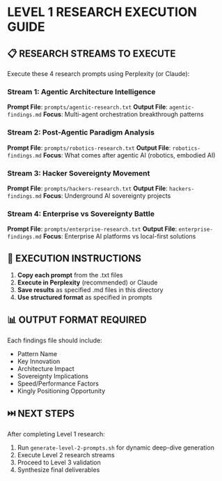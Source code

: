 # LEVEL 1 RESEARCH EXECUTION GUIDE

## 📋 RESEARCH STREAMS TO EXECUTE

Execute these 4 research prompts using Perplexity (or Claude):

### Stream 1: Agentic Architecture Intelligence
**Prompt File**: `prompts/agentic-research.txt`
**Output File**: `agentic-findings.md`
**Focus**: Multi-agent orchestration breakthrough patterns

### Stream 2: Post-Agentic Paradigm Analysis  
**Prompt File**: `prompts/robotics-research.txt`
**Output File**: `robotics-findings.md`
**Focus**: What comes after agentic AI (robotics, embodied AI)

### Stream 3: Hacker Sovereignty Movement
**Prompt File**: `prompts/hackers-research.txt`
**Output File**: `hackers-findings.md`
**Focus**: Underground AI sovereignty projects

### Stream 4: Enterprise vs Sovereignty Battle
**Prompt File**: `prompts/enterprise-research.txt`
**Output File**: `enterprise-findings.md`
**Focus**: Enterprise AI platforms vs local-first solutions

## 🎯 EXECUTION INSTRUCTIONS

1. **Copy each prompt** from the .txt files
2. **Execute in Perplexity** (recommended) or Claude
3. **Save results** as specified .md files in this directory
4. **Use structured format** as specified in prompts

## 📊 OUTPUT FORMAT REQUIRED

Each findings file should include:
- Pattern Name
- Key Innovation
- Architecture Impact  
- Sovereignty Implications
- Speed/Performance Factors
- Kingly Positioning Opportunity

## ⏭️ NEXT STEPS

After completing Level 1 research:
1. Run `generate-level-2-prompts.sh` for dynamic deep-dive generation
2. Execute Level 2 research streams
3. Proceed to Level 3 validation
4. Synthesize final deliverables
